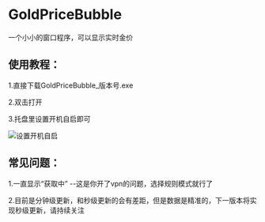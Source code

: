 # GoldPriceBubble
一个小小的窗口程序，可以显示实时金价

## 使用教程：
1.直接下载GoldPriceBubble_版本号.exe

2.双击打开

3.托盘里设置开机自启即可

![设置开机自启](https://zargo-1304316935.cos.ap-guangzhou.myqcloud.com/image/20250616151558344.png)

## 常见问题：
1.一直显示“获取中” --这是你开了vpn的问题，选择规则模式就行了

2.目前是分钟级更新，和秒级更新的会有差距，但是数据是精准的，下一版本将实现秒级更新，请持续关注
